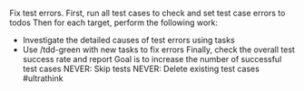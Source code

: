 Fix test errors.
First, run all test cases to check and set test case errors to todos
Then for each target, perform the following work:

- Investigate the detailed causes of test errors using tasks
- Use /tdd-green with new tasks to fix errors
  Finally, check the overall test success rate and report
  Goal is to increase the number of successful test cases
  NEVER: Skip tests
  NEVER: Delete existing test cases
  #ultrathink
